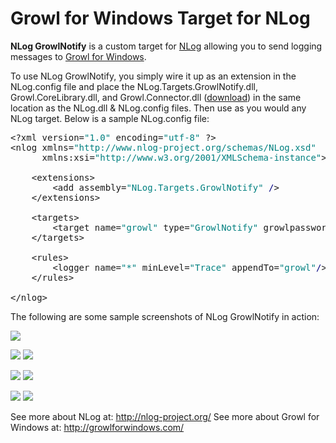 <h1>Growl for Windows Target for NLog</h1>

<b>NLog GrowlNotify</b> is a custom target for <a href="http://nlog-project.org/">NLog</a> allowing you to send logging messages to <a href="http://www.growlforwindows.com/">Growl for Windows</a>.

To use NLog GrowlNotify, you simply wire it up as an extension in the NLog.config file and place the NLog.Targets.GrowlNotify.dll, Growl.CoreLibrary.dll, and Growl.Connector.dll (<a href="http://github.com/downloads/RyanFarley/NLogGrowlNotify/NLog.Targets.GrowlNotify_Binaries.zip">download</a>) in the same location as the NLog.dll & NLog.config files. Then use as you would any NLog target. Below is a sample NLog.config file:

<pre>&lt;?xml version=<span style="color: #008080; ">"1.0"</span> encoding=<span style="color: #008080; ">"utf-8"</span> ?&gt;
&lt;nlog xmlns=<span style="color: #008080; ">"http://www.nlog-project.org/schemas/NLog.xsd"</span>
      xmlns:xsi=<span style="color: #008080; ">"http://www.w3.org/2001/XMLSchema-instance"</span>&gt;

    &lt;extensions&gt;
        &lt;add assembly=<span style="color: #008080; ">"NLog.Targets.GrowlNotify"</span> <span style="color: Navy; ">/</span>&gt;
    &lt;/extensions&gt;
    
    &lt;targets&gt;
        &lt;target name=<span style="color: #008080; ">"growl"</span> type=<span style="color: #008080; ">"GrowlNotify"</span> growlpassword=<span style="color: #008080; ">""</span> <span style="color: Navy; ">/</span>&gt;
    &lt;/targets&gt;

    &lt;rules&gt;
        &lt;logger name=<span style="color: #008080; ">"*"</span> minLevel=<span style="color: #008080; ">"Trace"</span> appendTo=<span style="color: #008080; ">"growl"</span><span style="color: Navy; ">/</span>&gt;
    &lt;/rules&gt;

&lt;/nlog&gt;</pre>

The following are some sample screenshots of NLog GrowlNotify in action:

<img src="http://content.screencast.com/users/RyanFarley/folders/Private/media/962f51eb-cd31-4709-a65b-1f6022a55d69/GrowlNotify_Registration.png">

<img src="http://content.screencast.com/users/RyanFarley/folders/Private/media/c8a86dc6-9c34-4e0c-9f0f-b8c14128d59f/GrowlNotify_Trace.png">  <img src="http://content.screencast.com/users/RyanFarley/folders/Private/media/13ee68e1-a0cc-4ccb-9bba-fac7eb70c9df/GrowlNotify_Debug.png">

<img src="http://content.screencast.com/users/RyanFarley/folders/Private/media/999a3bda-1179-405b-b8bb-20f361f2bc94/GrowlNotify_Info.png">  <img src="http://content.screencast.com/users/RyanFarley/folders/Private/media/ea2ca174-7614-4d36-ad1b-50f2d73d73c6/GrowlNotify_Warn.png">  

<img src="http://content.screencast.com/users/RyanFarley/folders/Private/media/6f76b7b8-2299-49cd-bbe9-07fb9cf17a9d/GrowlNotify_Error.png">  <img src="http://content.screencast.com/users/RyanFarley/folders/Private/media/de35365a-cd2b-4ecd-9635-76e37ebab9ae/GrowlNotify_Fatal.png">

See more about NLog at: <a href="http://nlog-project.org/">http://nlog-project.org/</a>
See more about Growl for Windows at: <a href="http://growlforwindows.com/">http://growlforwindows.com/</a>